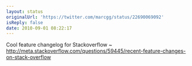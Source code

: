 ```yaml
---
layout: status
originalUrl: 'https://twitter.com/marcgg/status/22690069092'
isReply: false
date: 2010-09-01 08:22:17
---
```


Cool feature changelog for Stackoverflow ~ http://meta.stackoverflow.com/questions/59445/recent-feature-changes-on-stack-overflow
